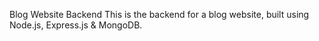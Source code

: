 Blog Website Backend
This is the backend for a blog website, built using Node.js, Express.js & MongoDB.
